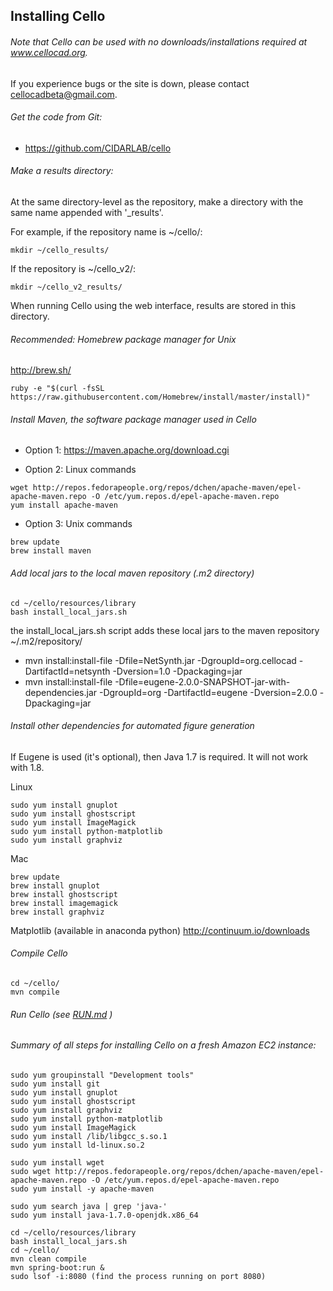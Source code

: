## Installing Cello

###### Note that Cello can be used with no downloads/installations required at www.cellocad.org.

If you experience bugs or the site is down, please contact cellocadbeta@gmail.com.


###### Get the code from Git:
 * https://github.com/CIDARLAB/cello

###### Make a results directory:
At the same directory-level as the repository, make a directory with the same name appended with '_results'.

For example, if the repository name is ~/cello/:
```
mkdir ~/cello_results/
```

If the repository is ~/cello_v2/:
```
mkdir ~/cello_v2_results/
```

When running Cello using the web interface, results are stored in this directory.



###### Recommended: Homebrew package manager for Unix
http://brew.sh/
```
ruby -e "$(curl -fsSL https://raw.githubusercontent.com/Homebrew/install/master/install)"
```


###### Install Maven, the software package manager used in Cello
 * Option 1: https://maven.apache.org/download.cgi

 * Option 2: Linux commands
```
wget http://repos.fedorapeople.org/repos/dchen/apache-maven/epel-apache-maven.repo -O /etc/yum.repos.d/epel-apache-maven.repo
yum install apache-maven
```

 * Option 3: Unix commands
```
brew update
brew install maven
```


###### Add local jars to the local maven repository (.m2 directory)
```
cd ~/cello/resources/library
bash install_local_jars.sh
```
the install_local_jars.sh script adds these local jars to the maven repository ~/.m2/repository/
 * mvn install:install-file -Dfile=NetSynth.jar -DgroupId=org.cellocad -DartifactId=netsynth -Dversion=1.0 -Dpackaging=jar
 * mvn install:install-file -Dfile=eugene-2.0.0-SNAPSHOT-jar-with-dependencies.jar -DgroupId=org -DartifactId=eugene -Dversion=2.0.0 -Dpackaging=jar


###### Install other dependencies for automated figure generation

If Eugene is used (it's optional), then Java 1.7 is required.  It will not work with 1.8.


Linux
```
sudo yum install gnuplot
sudo yum install ghostscript
sudo yum install ImageMagick
sudo yum install python-matplotlib
sudo yum install graphviz
```

Mac
```
brew update
brew install gnuplot
brew install ghostscript
brew install imagemagick
brew install graphviz
```
Matplotlib (available in anaconda python) http://continuum.io/downloads


###### Compile Cello

```
cd ~/cello/
mvn compile
```

###### Run Cello (see [RUN.md](RUN.md) )



###### Summary of all steps for installing Cello on a fresh Amazon EC2 instance:

```
sudo yum groupinstall "Development tools"
sudo yum install git
sudo yum install gnuplot
sudo yum install ghostscript
sudo yum install graphviz
sudo yum install python-matplotlib
sudo yum install ImageMagick
sudo yum install /lib/libgcc_s.so.1
sudo yum install ld-linux.so.2

sudo yum install wget
sudo wget http://repos.fedorapeople.org/repos/dchen/apache-maven/epel-apache-maven.repo -O /etc/yum.repos.d/epel-apache-maven.repo
sudo yum install -y apache-maven

sudo yum search java | grep 'java-'
sudo yum install java-1.7.0-openjdk.x86_64

cd ~/cello/resources/library
bash install_local_jars.sh
cd ~/cello/
mvn clean compile
mvn spring-boot:run &
sudo lsof -i:8080 (find the process running on port 8080)
```

